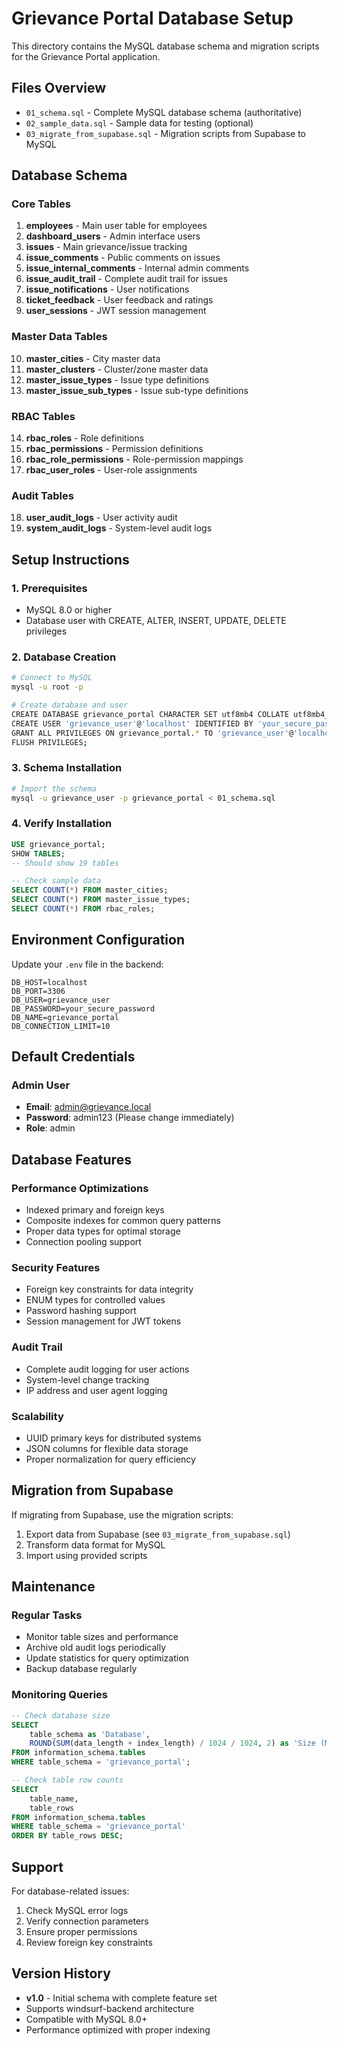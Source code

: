 
# Grievance Portal Database Setup

This directory contains the MySQL database schema and migration scripts for the Grievance Portal application.

## Files Overview

- `01_schema.sql` - Complete MySQL database schema (authoritative)
- `02_sample_data.sql` - Sample data for testing (optional)
- `03_migrate_from_supabase.sql` - Migration scripts from Supabase to MySQL

## Database Schema

### Core Tables

1. **employees** - Main user table for employees
2. **dashboard_users** - Admin interface users
3. **issues** - Main grievance/issue tracking
4. **issue_comments** - Public comments on issues
5. **issue_internal_comments** - Internal admin comments
6. **issue_audit_trail** - Complete audit trail for issues
7. **issue_notifications** - User notifications
8. **ticket_feedback** - User feedback and ratings
9. **user_sessions** - JWT session management

### Master Data Tables

10. **master_cities** - City master data
11. **master_clusters** - Cluster/zone master data
12. **master_issue_types** - Issue type definitions
13. **master_issue_sub_types** - Issue sub-type definitions

### RBAC Tables

14. **rbac_roles** - Role definitions
15. **rbac_permissions** - Permission definitions
16. **rbac_role_permissions** - Role-permission mappings
17. **rbac_user_roles** - User-role assignments

### Audit Tables

18. **user_audit_logs** - User activity audit
19. **system_audit_logs** - System-level audit logs

## Setup Instructions

### 1. Prerequisites

- MySQL 8.0 or higher
- Database user with CREATE, ALTER, INSERT, UPDATE, DELETE privileges

### 2. Database Creation

```bash
# Connect to MySQL
mysql -u root -p

# Create database and user
CREATE DATABASE grievance_portal CHARACTER SET utf8mb4 COLLATE utf8mb4_unicode_ci;
CREATE USER 'grievance_user'@'localhost' IDENTIFIED BY 'your_secure_password';
GRANT ALL PRIVILEGES ON grievance_portal.* TO 'grievance_user'@'localhost';
FLUSH PRIVILEGES;
```

### 3. Schema Installation

```bash
# Import the schema
mysql -u grievance_user -p grievance_portal < 01_schema.sql
```

### 4. Verify Installation

```sql
USE grievance_portal;
SHOW TABLES;
-- Should show 19 tables

-- Check sample data
SELECT COUNT(*) FROM master_cities;
SELECT COUNT(*) FROM master_issue_types;
SELECT COUNT(*) FROM rbac_roles;
```

## Environment Configuration

Update your `.env` file in the backend:

```env
DB_HOST=localhost
DB_PORT=3306
DB_USER=grievance_user
DB_PASSWORD=your_secure_password
DB_NAME=grievance_portal
DB_CONNECTION_LIMIT=10
```

## Default Credentials

### Admin User
- **Email**: admin@grievance.local
- **Password**: admin123 (Please change immediately)
- **Role**: admin

## Database Features

### Performance Optimizations
- Indexed primary and foreign keys
- Composite indexes for common query patterns
- Proper data types for optimal storage
- Connection pooling support

### Security Features
- Foreign key constraints for data integrity
- ENUM types for controlled values
- Password hashing support
- Session management for JWT tokens

### Audit Trail
- Complete audit logging for user actions
- System-level change tracking
- IP address and user agent logging

### Scalability
- UUID primary keys for distributed systems
- JSON columns for flexible data storage
- Proper normalization for query efficiency

## Migration from Supabase

If migrating from Supabase, use the migration scripts:

1. Export data from Supabase (see `03_migrate_from_supabase.sql`)
2. Transform data format for MySQL
3. Import using provided scripts

## Maintenance

### Regular Tasks
- Monitor table sizes and performance
- Archive old audit logs periodically
- Update statistics for query optimization
- Backup database regularly

### Monitoring Queries

```sql
-- Check database size
SELECT 
    table_schema as 'Database',
    ROUND(SUM(data_length + index_length) / 1024 / 1024, 2) as 'Size (MB)'
FROM information_schema.tables 
WHERE table_schema = 'grievance_portal';

-- Check table row counts
SELECT 
    table_name,
    table_rows
FROM information_schema.tables 
WHERE table_schema = 'grievance_portal'
ORDER BY table_rows DESC;
```

## Support

For database-related issues:
1. Check MySQL error logs
2. Verify connection parameters
3. Ensure proper permissions
4. Review foreign key constraints

## Version History

- **v1.0** - Initial schema with complete feature set
- Supports windsurf-backend architecture
- Compatible with MySQL 8.0+
- Performance optimized with proper indexing
